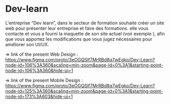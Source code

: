 # Dev-learn
L'entreprise “Dev learn”, dans le secteur de formation souhaite créer un site web pour présenter leur entreprise et faire des formations. elle vous contacte et vous a fourni la maquette de son site actuel (voir exemple ), afin que vous apportez les modifications que vous jugez nécessaires pour améliorer son UI/UX.

=> link of the present Web Design : https://www.figma.com/proto/3eOGQSlf7MrRBd8q7wEgko/Dev-Learn?node-id=106%3A360&scaling=min-zoom&page-id=0%3A1&starting-point-node-id=106%3A360&hide-ui=1

=> link of the present Mobile Design : https://www.figma.com/proto/3eOGQSlf7MrRBd8q7wEgko/Dev-Learn?node-id=125%3A360&scaling=min-zoom&page-id=0%3A1&starting-point-node-id=173%3A603&hide-ui=1

